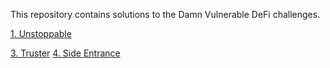 This repository contains solutions to the Damn Vulnerable DeFi challenges. 


[1. Unstoppable](./src/unstoppable/README.md)

[3. Truster](./src/truster/README.md)
[4. Side Entrance](./src/side-entrance/README.md)
